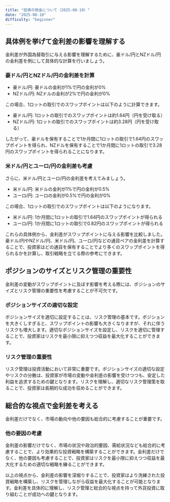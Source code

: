 ```yaml
---
title: "投資の税金について（2025-08-10）"
date: "2025-08-10"
difficulty: "beginner"
---
```


## 具体例を挙げて金利差の影響を理解する

金利差が外国為替取引に与える影響を理解するために、豪ドル/円とNZドル/円の金利差を例にして具体的な計算を行いましょう。

### 豪ドル/円とNZドル/円の金利差を計算

- 豪ドル/円: 豪ドルの金利が1%で円の金利が0%
- NZドル/円: NZドルの金利が2%で円の金利が0%

この場合、1ロットの取引でのスワップポイントは以下のように計算できます。

- 豪ドル/円: 1ロットの取引でのスワップポイントは約1.64円（円を受け取る）
- NZドル/円: 1ロットの取引でのスワップポイントは約3.28円（円を受け取る）

したがって、豪ドルを保有することで1か月間に1ロットの取引で1.64円のスワップポイントを得られ、NZドルを保有することで1か月間に1ロットの取引で3.28円のスワップポイントを得られることになります。

### 米ドル/円とユーロ/円の金利差も考慮

さらに、米ドル/円とユーロ/円の金利差を考えてみましょう。

- 米ドル/円: 米ドルの金利が1%で円の金利が0.5%
- ユーロ/円: ユーロの金利が0.5%で円の金利が0%

この場合、1ロットの取引でのスワップポイントは以下のようになります。

- 米ドル/円: 1か月間に1ロットの取引で1.64円のスワップポイントが得られる
- ユーロ/円: 1か月間に1ロットの取引で0.82円のスワップポイントが得られる

これらの具体例から、金利差がスワップポイントに与える影響を比較しました。豪ドル/円やNZドル/円、米ドル/円、ユーロ/円などの通貨ペアの金利差を計算することで、投資家はどの通貨を保有することでより多くのスワップポイントを得られるかを計算し、取引戦略を立てる際の参考にできます。

## ポジションのサイズとリスク管理の重要性

金利差の変動がスワップポイントに及ぼす影響を考える際には、ポジションのサイズとリスク管理の重要性を考慮することが不可欠です。

### ポジションサイズの適切な設定

ポジションサイズを適切に設定することは、リスク管理の基本です。ポジションを大きくしすぎると、スワップポイントの影響も大きくなりますが、それに伴うリスクも増大します。適切なポジションサイズを設定し、リスクを適切に管理することで、投資家はリスクを最小限に抑えつつ収益を最大化することができます。

### リスク管理の重要性

リスク管理は投資活動において非常に重要です。ポジションサイズの適切な設定やリスクの分散は、投資家が市場の変動や金利差の影響を受けつつも、安定した利益を追求するための鍵となります。リスクを理解し、適切なリスク管理策を取ることで、投資家は長期的な成功を収めることができます。

## 総合的な視点で金利差を考える

金利差だけでなく、市場の動向や他の要因も総合的に考慮することが重要です。

### 他の要因の考慮

金利差の影響だけでなく、市場の状況や政治的要因、需給状況なども総合的に考慮することで、より効果的な投資戦略を構築することができます。金利差だけでなく、他の要因も考慮することで、投資家はリスクを最小限に抑えつつ収益を最大化するための適切な戦略を練ることができます。

以上の視点から、金利差の影響を深堀りすることで、投資家はより洗練された投資戦略を構築し、リスクを管理しながら収益を最大化することが可能となります。金利差を具体的に理解し、リスク管理と総合的な視点を持って外貨投資に取り組むことが成功への鍵となります。

